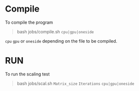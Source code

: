 # Compile 
To compile the program
> bash jobs/compile.sh `cpu|gpu|oneside`

`cpu` `gpu` or `oneside`  depending on the file to be compiled.

# RUN

To run the scaling test
> bash jobs/scal.sh `Matrix_size` `Iterations` `cpu|gpu|oneside` 